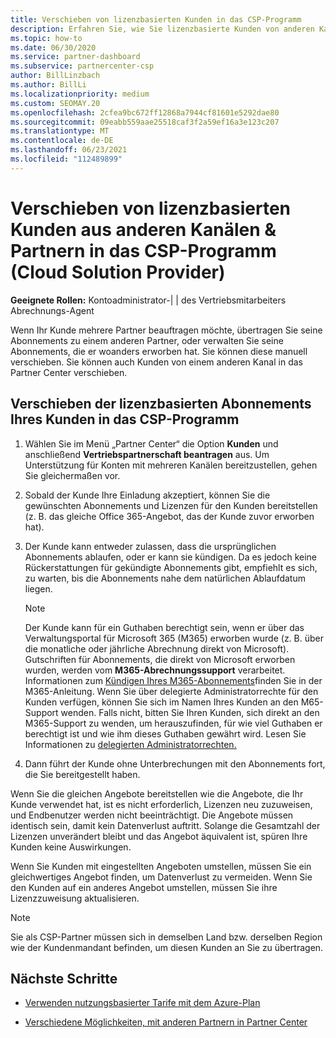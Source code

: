 ```yaml
---
title: Verschieben von lizenzbasierten Kunden in das CSP-Programm
description: Erfahren Sie, wie Sie lizenzbasierte Kunden von anderen Kanälen oder einem anderen Partner in das CSP-Programm (Cloud Solution Provider) in Partner Center verschieben.
ms.topic: how-to
ms.date: 06/30/2020
ms.service: partner-dashboard
ms.subservice: partnercenter-csp
author: BillLinzbach
ms.author: BillLi
ms.localizationpriority: medium
ms.custom: SEOMAY.20
ms.openlocfilehash: 2cfea9bc672ff12868a7944cf81601e5292dae80
ms.sourcegitcommit: 09eabb559aae25518caf3f2a59ef16a3e123c207
ms.translationtype: MT
ms.contentlocale: de-DE
ms.lasthandoff: 06/23/2021
ms.locfileid: "112489899"
---
```

# <a name="move-license-based-customers-from-other-channels--partners-to-the-cloud-solution-provider-csp-program"></a>Verschieben von lizenzbasierten Kunden aus anderen Kanälen & Partnern in das CSP-Programm (Cloud Solution Provider)

**Geeignete Rollen:** Kontoadministrator-| | des Vertriebsmitarbeiters Abrechnungs-Agent

Wenn Ihr Kunde mehrere Partner beauftragen möchte, übertragen Sie seine Abonnements zu einem anderen Partner, oder verwalten Sie seine Abonnements, die er woanders erworben hat. Sie können diese manuell verschieben. Sie können auch Kunden von einem anderen Kanal in das Partner Center verschieben.

## <a name="move-your-customers-license-based-subscriptions-to-the-csp-program"></a>Verschieben der lizenzbasierten Abonnements Ihres Kunden in das CSP-Programm

1. Wählen Sie im Menü „Partner Center“ die Option **Kunden** und anschließend **Vertriebspartnerschaft beantragen** aus. Um Unterstützung für Konten mit mehreren Kanälen bereitzustellen, gehen Sie gleichermaßen vor.

2. Sobald der Kunde Ihre Einladung akzeptiert, können Sie die gewünschten Abonnements und Lizenzen für den Kunden bereitstellen (z. B. das gleiche Office 365-Angebot, das der Kunde zuvor erworben hat).

3. Der Kunde kann entweder zulassen, dass die ursprünglichen Abonnements ablaufen, oder er kann sie kündigen. Da es jedoch keine Rückerstattungen für gekündigte Abonnements gibt, empfiehlt es sich, zu warten, bis die Abonnements nahe dem natürlichen Ablaufdatum liegen.


   >[!NOTE]
   >Der Kunde kann für ein Guthaben berechtigt sein, wenn er über das Verwaltungsportal für Microsoft 365 (M365) erworben wurde (z. B. über die monatliche oder jährliche Abrechnung direkt von Microsoft). Gutschriften für Abonnements, die direkt von Microsoft erworben wurden, werden vom **M365-Abrechnungssupport** verarbeitet. Informationen zum [Kündigen Ihres M365-Abonnements](/microsoft-365/commerce/subscriptions/cancel-your-subscription)finden Sie in der M365-Anleitung. Wenn Sie über delegierte Administratorrechte für den Kunden verfügen, können Sie sich im Namen Ihres Kunden an den M65-Support wenden. Falls nicht, bitten Sie Ihren Kunden, sich direkt an den M365-Support zu wenden, um herauszufinden, für wie viel Guthaben er berechtigt ist und wie ihm dieses Guthaben gewährt wird. Lesen Sie Informationen zu [delegierten Administratorrechten.](customers-revoke-admin-privileges.md)


4. Dann führt der Kunde ohne Unterbrechungen mit den Abonnements fort, die Sie bereitgestellt haben.

Wenn Sie die gleichen Angebote bereitstellen wie die Angebote, die Ihr Kunde verwendet hat, ist es nicht erforderlich, Lizenzen neu zuzuweisen, und Endbenutzer werden nicht beeinträchtigt. Die Angebote müssen identisch sein, damit kein Datenverlust auftritt. Solange die Gesamtzahl der Lizenzen unverändert bleibt und das Angebot äquivalent ist, spüren Ihre Kunden keine Auswirkungen.

Wenn Sie Kunden mit eingestellten Angeboten umstellen, müssen Sie ein gleichwertiges Angebot finden, um Datenverlust zu vermeiden. Wenn Sie den Kunden auf ein anderes Angebot umstellen, müssen Sie ihre Lizenzzuweisung aktualisieren.

>[!NOTE]
> Sie als CSP-Partner müssen sich in demselben Land bzw. derselben Region wie der Kundenmandant befinden, um diesen Kunden an Sie zu übertragen.

## <a name="next-steps"></a>Nächste Schritte

- [Verwenden nutzungsbasierter Tarife mit dem Azure-Plan](azure-plan-get-started.md)
 

- [Verschiedene Möglichkeiten, mit anderen Partnern in Partner Center](work-with-other-partners.md)